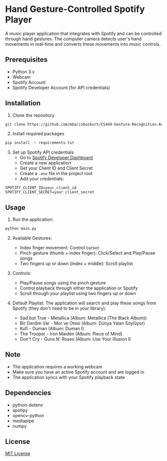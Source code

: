 # Hand Gesture-Controlled Spotify Player

A music player application that integrates with Spotify and can be controlled through hand gestures. The computer camera detects user's hand movements in real-time and converts these movements into music controls.

## Prerequisites

- Python 3.x
- Webcam
- Spotify Account
- Spotify Developer Account (for API credentials)

## Installation

1. Clone the repository

```bash
git clone https://github.com/mbarisbozkurt/CS449-Gesture-Recognition-Assignment5.git
```

2. Install required packages

```bash
pip install -r requirements.txt
```

3. Set up Spotify API credentials
   - Go to [Spotify Developer Dashboard](https://developer.spotify.com/dashboard)
   - Create a new application
   - Get your Client ID and Client Secret
   - Create a `.env` file in the project root
   - Add your credentials:

```
SPOTIFY_CLIENT_ID=your_client_id
SPOTIFY_CLIENT_SECRET=your_client_secret
```

## Usage

1. Run the application:

```bash
python main.py
```

2. Available Gestures:

   - Index finger movement: Control cursor
   - Pinch gesture (thumb + index finger): Click/Select and Play/Pause songs
   - Two fingers up or down (index + middle): Scroll playlist

3. Controls:

   - Play/Pause songs using the pinch gesture
   - Control playback through either the application or Spotify
   - Scroll through your playlist using two fingers up or down

4. Default Playlist:
   The application will search and play these songs from Spotify (they don't need to be in your library):
   - Sad but True - Metallica (Album: Metallica (The Black Album))
   - Bir Derdim Var - Mor ve Otesi (Album: Dünya Yalan Söylüyor)
   - Kufi - Duman (Album: Duman I)
   - The Trooper - Iron Maiden (Album: Piece of Mind)
   - Don't Cry - Guns N' Roses (Album: Use Your Illusion I)

## Note

- The application requires a working webcam
- Make sure you have an active Spotify account and are logged in
- The application syncs with your Spotify playback state

## Dependencies

- python-dotenv
- spotipy
- opencv-python
- mediapipe
- numpy

## License

[MIT License](LICENSE)
